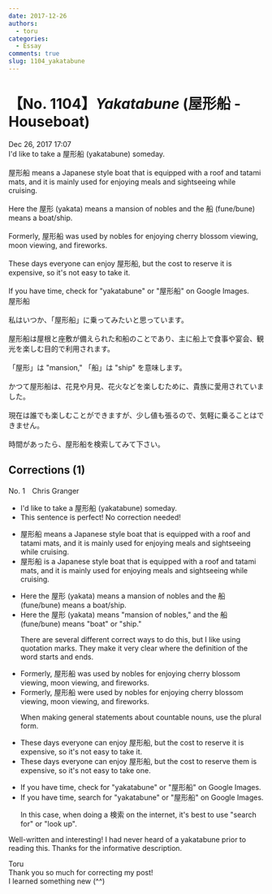 ```yaml
---
date: 2017-12-26
authors:
  - toru
categories:
  - Essay
comments: true
slug: 1104_yakatabune
---
```


# 【No. 1104】<strong><em>Yakatabune</strong></em> (屋形船 - Houseboat)
<div class="date">Dec 26, 2017 17:07</div>
<div id="post"><div id="body_show_ori">
I'd like to take a 屋形船 (yakatabune) someday.<br/><br/>屋形船 means a Japanese style boat that is equipped with a roof and tatami mats, and it is mainly used for enjoying meals and sightseeing while cruising.<br/><br/>Here the 屋形 (yakata) means a mansion of nobles and the 船 (fune/bune) means a boat/ship.<br/><br/>Formerly, 屋形船 was used by nobles for enjoying cherry blossom viewing, moon viewing,  and fireworks.<br/><br/>These days everyone can enjoy 屋形船, but the cost to reserve it is expensive, so it's not easy to take it.<br/><br/>If you have time, check for "yakatabune" or "屋形船" on Google Images.
</div></div>

<!-- more -->

<div id="post_ja"><div id="body_show_mo">
屋形船<br/><br/>私はいつか、「屋形船」に乗ってみたいと思っています。<br/><br/>屋形船は屋根と座敷が備えられた和船のことであり、主に船上で食事や宴会、観光を楽しむ目的で利用されます。<br/><br/>「屋形」は "mansion," 「船」は "ship" を意味します。<br/><br/>かつて屋形船は、花見や月見、花火などを楽しむために、貴族に愛用されていました。<br/><br/>現在は誰でも楽しむことができますが、少し値も張るので、気軽に乗ることはできません。<br/><br/>時間があったら、屋形船を検索してみて下さい。
</div></div>

## Corrections (1)
<div id="block"><div class="first_name"> No. 1　<span class="just_name">Chris Granger</span></div><div id="block2">
<ul class="correction_field">
<li class="incorrect">I'd like to take a 屋形船 (yakatabune) someday.</li>
<li class="corrected perfect">This sentence is perfect! No correction needed!</li>
</ul>
<ul class="correction_field">
<li class="incorrect">屋形船 means a Japanese style boat that is equipped with a roof and tatami mats, and it is mainly used for enjoying meals and sightseeing while cruising.</li>
<li class="corrected correct">
屋形船 <span class="f_red">is</span> a Japanese style boat that is equipped with a roof and tatami mats, and it is mainly used for enjoying meals and sightseeing while cruising.
</li>
</ul>
<ul class="correction_field">
<li class="incorrect">Here the 屋形 (yakata) means a mansion of nobles and the 船 (fune/bune) means a boat/ship.</li>
<li class="corrected correct">
Here the 屋形 (yakata) means <span class="f_red">"</span>mansion of nobles<span class="f_red">,"</span> and the 船 (fune/bune) means <span class="f_red">"</span>boat<span class="f_red">" or "</span>ship.<span class="f_red">"</span>
<p class="correction_comment">There are several different correct ways to do this, but I like using quotation marks. They make it very clear where the definition of the word starts and ends.</p>
</li>
</ul>
<ul class="correction_field">
<li class="incorrect">Formerly, 屋形船 was used by nobles for enjoying cherry blossom viewing, moon viewing,  and fireworks.</li>
<li class="corrected correct">
Formerly, 屋形船 <span class="f_red">were</span> used by nobles for enjoying cherry blossom viewing, moon viewing, and fireworks.
<p class="correction_comment">When making general statements about countable nouns, use the plural form.</p>
</li>
</ul>
<ul class="correction_field">
<li class="incorrect">These days everyone can enjoy 屋形船, but the cost to reserve it is expensive, so it's not easy to take it.</li>
<li class="corrected correct">
These days everyone can enjoy 屋形船, but the cost to reserve <span class="f_red">them</span> is expensive, so it's not easy to take <span class="f_red">one</span>.
</li>
</ul>
<ul class="correction_field">
<li class="incorrect">If you have time, check for "yakatabune" or "屋形船" on Google Images.</li>
<li class="corrected correct">
If you have time, <span class="f_red">search</span> for "yakatabune" or "屋形船" on Google Images.
<p class="correction_comment">In this case, when doing a 検索 on the internet, it's best to use "search for" or "look up".</p>
</li>
</ul>
<p class="comment_small">
 Well-written and interesting! I had never heard of a yakatabune prior to reading this. Thanks for the informative description.
</p>

</div><div class="name"><span class="just_name">Toru</span><br>
Thank you so much for correcting my post! <br/>I learned something new (^^)
</div>
</div>
